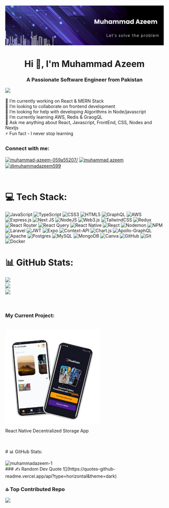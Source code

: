![logo](https://github.com/MuhammadAzeem-1/MuhammadAzeem-1/blob/main/main-logo%20(1).png)

<h1 align="center">Hi 👋, I'm Muhammad Azeem</h1>
<h3 align="center">A Passionate Software Engineer from Pakistan</h3>

[![](https://visitcount.itsvg.in/api?id=MuhammadAzeem-1&icon=0&color=0)](https://visitcount.itsvg.in)

🔭 I’m currently working on React & MERN Stack<br>👯 I’m looking to collaborate on frontend development<br>🤝 I’m looking for help with developing Algorithms in Node/javascript<br>🌱 I’m currently learning AWS, Redis & GraogQL<br>💬 Ask me anything about React, Javascript, FrontEnd, CSS, Nodes and Nextjs<br>⚡ Fun fact -  I never stop learning


<h3 align="left">Connect with me:</h3>
<p align="left">
<a href="https://linkedin.com/in/muhammad-azeem-059a55207/" target="blank"><img align="center" src="https://raw.githubusercontent.com/rahuldkjain/github-profile-readme-generator/master/src/images/icons/Social/linked-in-alt.svg" alt="muhammad-azeem-059a55207/" height="30" width="40" /></a>
<a href="https://stackoverflow.com/users/muhammad azeem" target="blank"><img align="center" src="https://raw.githubusercontent.com/rahuldkjain/github-profile-readme-generator/master/src/images/icons/Social/stack-overflow.svg" alt="muhammad azeem" height="30" width="40" /></a>
<a href="https://instagram.com/muhammadazeem599" target="blank"><img align="center" src="https://raw.githubusercontent.com/rahuldkjain/github-profile-readme-generator/master/src/images/icons/Social/instagram.svg" alt="@muhammadazeem599" height="30" width="40" /></a>
</p>

<br>

# 💻 Tech Stack:
![JavaScript](https://img.shields.io/badge/javascript-%23323330.svg?style=flat&logo=javascript&logoColor=%23F7DF1E) ![TypeScript](https://img.shields.io/badge/typescript-%23007ACC.svg?style=flat&logo=typescript&logoColor=white) ![CSS3](https://img.shields.io/badge/css3-%231572B6.svg?style=flat&logo=css3&logoColor=white) ![HTML5](https://img.shields.io/badge/html5-%23E34F26.svg?style=flat&logo=html5&logoColor=white) ![GraphQL](https://img.shields.io/badge/-GraphQL-E10098?style=flat&logo=graphql&logoColor=white) ![AWS](https://img.shields.io/badge/AWS-%23FF9900.svg?style=flat&logo=amazon-aws&logoColor=white) ![Express.js](https://img.shields.io/badge/express.js-%23404d59.svg?style=flat&logo=express&logoColor=%2361DAFB) ![Next JS](https://img.shields.io/badge/Next-black?style=flat&logo=next.js&logoColor=white) ![NodeJS](https://img.shields.io/badge/node.js-6DA55F?style=flat&logo=node.js&logoColor=white) ![Web3.js](https://img.shields.io/badge/web3.js-F16822?style=flat&logo=web3.js&logoColor=white) ![TailwindCSS](https://img.shields.io/badge/tailwindcss-%2338B2AC.svg?style=flat&logo=tailwind-css&logoColor=white) ![Redux](https://img.shields.io/badge/redux-%23593d88.svg?style=flat&logo=redux&logoColor=white) ![React Router](https://img.shields.io/badge/React_Router-CA4245?style=flat&logo=react-router&logoColor=white) ![React Query](https://img.shields.io/badge/-React%20Query-FF4154?style=flat&logo=react%20query&logoColor=white) ![React Native](https://img.shields.io/badge/react_native-%2320232a.svg?style=flat&logo=react&logoColor=%2361DAFB) ![React](https://img.shields.io/badge/react-%2320232a.svg?style=flat&logo=react&logoColor=%2361DAFB) ![Nodemon](https://img.shields.io/badge/NODEMON-%23323330.svg?style=flat&logo=nodemon&logoColor=%BBDEAD) ![NPM](https://img.shields.io/badge/NPM-%23CB3837.svg?style=flat&logo=npm&logoColor=white) ![Laravel](https://img.shields.io/badge/laravel-%23FF2D20.svg?style=flat&logo=laravel&logoColor=white) ![JWT](https://img.shields.io/badge/JWT-black?style=flat&logo=JSON%20web%20tokens) ![Expo](https://img.shields.io/badge/expo-1C1E24?style=flat&logo=expo&logoColor=#D04A37) ![Context-API](https://img.shields.io/badge/Context--Api-000000?style=flat&logo=react) ![Chart.js](https://img.shields.io/badge/chart.js-F5788D.svg?style=flat&logo=chart.js&logoColor=white) ![Apollo-GraphQL](https://img.shields.io/badge/-ApolloGraphQL-311C87?style=flat&logo=apollo-graphql) ![Apache](https://img.shields.io/badge/apache-%23D42029.svg?style=flat&logo=apache&logoColor=white) ![Postgres](https://img.shields.io/badge/postgres-%23316192.svg?style=flat&logo=postgresql&logoColor=white) ![MySQL](https://img.shields.io/badge/mysql-4479A1.svg?style=flat&logo=mysql&logoColor=white) ![MongoDB](https://img.shields.io/badge/MongoDB-%234ea94b.svg?style=flat&logo=mongodb&logoColor=white) ![Canva](https://img.shields.io/badge/Canva-%2300C4CC.svg?style=flat&logo=Canva&logoColor=white) ![GitHub](https://img.shields.io/badge/github-%23121011.svg?style=flat&logo=github&logoColor=white) ![Git](https://img.shields.io/badge/git-%23F05033.svg?style=flat&logo=git&logoColor=white) ![Docker](https://img.shields.io/badge/docker-%230db7ed.svg?style=flat&logo=docker&logoColor=white)
# 📊 GitHub Stats:
![](https://github-readme-stats.vercel.app/api?username=MuhammadAzeem-1&theme=dark&hide_border=false&include_all_commits=false&count_private=false)<br/>
![](https://github-readme-streak-stats.herokuapp.com/?user=MuhammadAzeem-1&theme=dark&hide_border=false)<br/>
![](https://github-readme-stats.vercel.app/api/top-langs/?username=MuhammadAzeem-1&theme=dark&hide_border=false&include_all_commits=false&count_private=false&layout=compact)



<br>


<h3 align="left">My Current Project:</h3>
<br>
 <div >
   <div align="left">
     <img align="center" alt="coding" width="300" src="https://github.com/MuhammadAzeem-1/MuhammadAzeem-1/blob/main/project.png">
     <p >React Native Decentralized Storage App</p>
   </div>

     
  </div>
<br>
<br>
# 📊 GitHub Stats:
<p><img align="left" src="https://github-readme-stats.vercel.app/api/top-langs?username=muhammadazeem-1&show_icons=true&locale=en&layout=compact" alt="muhammadazeem-1" /></p>

<br>
### ✍️ Random Dev Quote
![](https://quotes-github-readme.vercel.app/api?type=horizontal&theme=dark)


### 🔝 Top Contributed Repo
![](https://github-contributor-stats.vercel.app/api?username=MuhammadAzeem-1&limit=5&theme=dark&combine_all_yearly_contributions=true)



